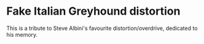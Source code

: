 # Fake Italian Greyhound distortion

This is a tribute to Steve Albini's favourite distortion/overdrive, dedicated to his memory. 
